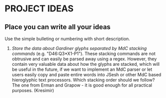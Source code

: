 # PROJECT IDEAS

## Place you can write all your ideas
Use the simple bulleting or numbering with short description.

1) *Store the data about Gardiner glyphs separated by MdC stacking commands* (e.g. "D46:Q3\*X1-P1"). These stacking commands are not obtrusive and can easily be parsed away using a regex. However, they contain very valuable data about how the glyphs are stacked, which will be useful in the future, if we want to implement an MdC parser or let users easily copy and paste entire words into JSesh or other MdC based hieroglyphic text processors. Which stacking order should we follow? The one from Erman and Grapow - it is good enough for all practical purposes. (Kresimir)
